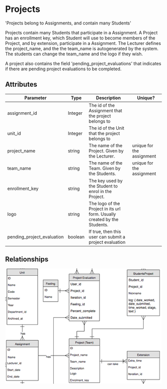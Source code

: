 # Projects

<p class="short-description">'Projects belong to Assignments, and contain many Students'</p>

Projects contain many Students that participate in a Assignment. A Project has an enrollment key,
which Student will use to become members of the Project, and by extension, participate in a
Assignment. The Lecturer defines the project_name, and the the team_name is autogenerated by the
system. The students can change the team_name and the logo if they wish.

A project also contains the field 'pending_project_evaluations' that indicates if there are pending project evaluations
to be completed.

## Attributes

Parameter | Type | Description | Unique?
--------- | ------- | ----------- | -----------
assignment_id | Integer | The id of the Assignment that the project belongs to
unit_id | Integer | The id of the Unit that the project belongs to
project_name | string | The name of the Project. Given by the Lecturer. | unique for the assignment
team_name | string | The name of the Team. Given by the Students. | unique for the assignment
enrollment_key | string | The key used by the Student to enrol in the Project. |
logo | string | The logo of the Project in its url form. Usually created by the Students. |
pending_project_evaluation | boolean | If true, then this user can submit a project evaluation |

## Relationships

<img src="images/erd_project.png" alt="Project Relationships">
